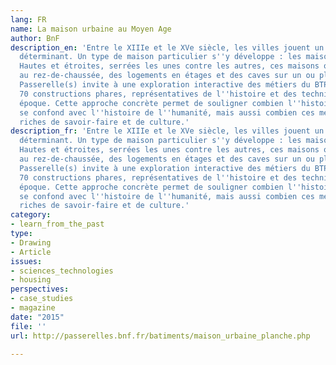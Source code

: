```yaml
---
lang: FR
name: La maison urbaine au Moyen Age
author: BnF
description_en: 'Entre le XIIIe et le XVe siècle, les villes jouent un rôle économique
  déterminant. Un type de maison particulier s''y développe : les maisons de marchands.
  Hautes et étroites, serrées les unes contre les autres, ces maisons ont une boutique
  au rez-de-chaussée, des logements en étages et des caves sur un ou plusieurs niveaux.
  Passerelle(s) invite à une exploration interactive des métiers du BTP et de quelque
  70 constructions phares, représentatives de l''histoire et des techniques de leur
  époque. Cette approche concrète permet de souligner combien l''histoire du bâti
  se confond avec l''histoire de l''humanité, mais aussi combien ces métiers sont
  riches de savoir-faire et de culture.'
description_fr: 'Entre le XIIIe et le XVe siècle, les villes jouent un rôle économique
  déterminant. Un type de maison particulier s''y développe : les maisons de marchands.
  Hautes et étroites, serrées les unes contre les autres, ces maisons ont une boutique
  au rez-de-chaussée, des logements en étages et des caves sur un ou plusieurs niveaux.
  Passerelle(s) invite à une exploration interactive des métiers du BTP et de quelque
  70 constructions phares, représentatives de l''histoire et des techniques de leur
  époque. Cette approche concrète permet de souligner combien l''histoire du bâti
  se confond avec l''histoire de l''humanité, mais aussi combien ces métiers sont
  riches de savoir-faire et de culture.'
category:
- learn_from_the_past
type:
- Drawing
- Article
issues:
- sciences_technologies
- housing
perspectives:
- case_studies
- magazine
date: "2015"
file: ''
url: http://passerelles.bnf.fr/batiments/maison_urbaine_planche.php

---
```

